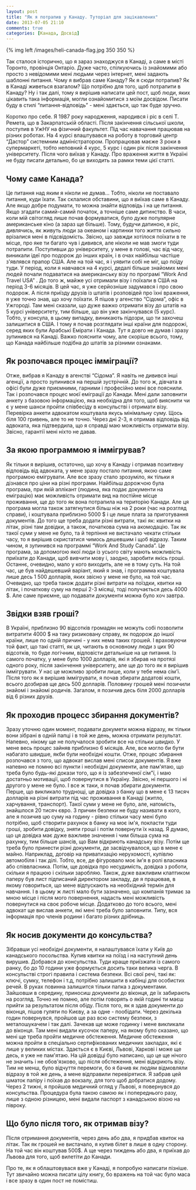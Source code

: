 ```yaml
---
layout: post
title: "Як я потрапив у Канаду. Туторіал для зацікавлених"
date: 2013-07-05 21:10
comments: true
categories: [Канада, Досвід] 
---
```


{% img left /images/heli-canada-flag.jpg 350 350 %}

Так сталося історично, що я зараз знаходжуся в Канаді, а саме в місті Торонто, провінція Онтаріо. Дуже часто, спілкуючись із знайомими або просто з невідомими мені людьми через інтернет, мені задають шаблонні питання. Чому я вибрав саме Канаду? Як я сюди потрапив? Як в Канаді живеться взагалом? Що потрібно для того, щоб потрапити в Канаду? Ну і так далі, тому я вирішив написати цей пост, щоб люди, яких цікавить така інформація, могли ознайомитися з моїм досвідом. Писати буду в стилі “питання-відповідь” - мені здається, що так буде зручно.

<!-- more -->

Коротко про себе. Я 1987 року народження, народився і ріс в селі Т. Ремета, що в Закарпатській області. Після закінчення сільської школи, поступив в УжНУ на фізичний факультет. Під час навачання працював на різних роботах. На 4 курсі влаштувався на роботу в торговий центр “Дастор” системним адміністратором. Пропрацював маєже 3 роки в супермаркеті, тобто неповний 4 курс, 5 курс і один рік після закінчення університету. Після чого виїхав у Канаду. Про враження життя в Україні не буду писати детально, бо це виходить за рамки теми цієї статті.


Чому саме Канада?
-----------------
Це питання над яким я ніколи не думав... Тобто, ніколи не поставало питання, куди їхати. Так склалися обставини, що я виїхав саме в Канаду. Але якщо добре подумати, то можна знайти відповідь і на це питання. Якщо згадати самий-самий початок, а точніше саме дитинство. В часи, коли мій світогляд лише почав формуватися, було дуже популярне американське кіно (а зараз ще більше). Тому, будучи датиною, я ріс, дивлячись, як живуть люди за океаном і картинки того життя сильно врізалися мені в підсвідомість. Звісно, що завжди хотілося поїхати в те місце, про яке ти багато чув і дивився, але ніколи не мав змоги туди потрапити. Поступивши до університету, у мене в голові, час від часу, виникали ідеї про подорож до інших країн, і в очах найбільш частіше з'являвся прапор США. Але на той час, я і уявити собі не міг, що поїду туди. У період, коли я навчався на 4 курсі, дедалі більше знайомих мені людей почали подаватися на американську візу по програмі “Work And Travel USA” . До того ж, майже усі отримали візу і поїхали в США на період 3-6 місяців. В цей час, я уже серйозніше задумався і про свою подорож. А після приїзду друзів із штатів і розповідей про їхні враження, я уже точно знав, що хочу поїхати. Я пішов у агенство “Сідома”, офіс в Ужгороді. Там мені сказали, що дуже важко отримати візу до штатів на 5 курсі університету, тим більше, що  він уже закінчувався (5 курс). Тобто, у консула, в цьому випадку, виникають підозри, що ти захочеш залишитися в США. І тому я почав розглядати інші країни для подорожі, серед яких були Арабські Емірати і Канада. Тут я довго не думав і зразу зупинився на Канаді. Важко пояснити чому, але скоріше всього, тому, що Канада найбільше подібна до штатів за різними ознаками.

Як розпочався процес імміграції?
-------------------------------
Отже, вибрав я Канаду в агенстві “Сідома”. Я навіть не дивився інші агенції, а просто зупинився на першій зустрічній. До того ж, дівчата в офісі були дуже приємними, гарними і професійно мені все пояснили. Так і розпочався процес моєї еміграції до Канади. Мені дали заповнити анкету з базовою інформацією, яка необхідна для того, щоб вияснити чи є у мене шанси пройти співбесіду в консульстві і отримати візу. Перевірка анкети адвокатом коштувала якусь мінімальну суму. Щось біля 100 гривень, але то не точно. Через дні 2-3, я отримав відповідь від адвоката, яка підтвердила, що я справді маю можливість отримати візу. Звісно, гарантії мені ніхто не давав.


За якою программою я іммігрував?
-------------------------------
Як тільки я вирішив, остаточно, що хочу в Канаду і отримав позитивну відповідь від адвоката, у мене зразу постало питання, якою саме програмою емігрувати. Але все зразу стало зрозуміло, як тільки я дізнався про ціни на різні програми. Найбільш дорожчою була програма, при якій аплікант (людина, яка подає документи на еміграцію) має можливість отримати вид на постійне місце проживання, ще до того як вона потрапила на територію Канади. Але ця програма могла також затягнутися більш ніж на 2 роки (час на розгляд справи), і коштувала приблизно 5000 $ і це лише плата за приготування документів. До того ще треба додати різні витрати, такі як: квитки на літак, різні там довідки, а також, початкова сума на акомодацію. Так як такої суми у мене не було, та й терпіння не вистачало чекати стільки часу, то я вирішив скристатися чимось дешевшим і щоб відразу. Таким чином, я зупинився на программі “Work And Study Canada”. Це програма, за допомогою якої люди із усього світу мають можливість приїхати до Канади, щоб вивчити мову і, заодно, заробити якісь гроші. Останнє, очевидно, мало у кого виходить, але не в тому суть. На той час, це був найдешевший варіант, який я знав, і программа коштувала лише десь 1 500 долларів, яких звісно у мене не було, на той час. Очевидно, що треба також додати різні витрати на поїздки, квитки на літак, і початкову суму на перші 2-3 місяці, тоді получається десь 4000 $.  Але саме приємне, що подавати документи можна було хоч завтра.


Звідки взяв гроші?
------------------
В Україні, приблизно 90 відсотків громадян не можуть собі позволити витратити 4000 $ на таку ризиковану справу, як подорож до іншої країни, лише по одній причині - у них нема таких грошей. І враховуючи той факт, що такі статті, як ця, читають в основному люди з цих 90 відсотків, то буде логічним, відповісти детальніше на це питання. Із самого початку, у мене було 1000 долларів, які я збирав на протязі одного року, після закінчення університету, але ще до того як я вирішив іммігрувати. У нас це можливо зробити лише, коли у тебе нема сім'ї. Після того як я вирішив іммігрувати, я почав збирати додатові кошти, всього дозбирав ще десь 500 долларів. Половину грошей мені позичили знайомі і знайомі родичів. Загалом, я позичив десь біля 2000 долларів від 6 різних друзів. 


Як проходив процесс збирання документів?
----------------------------------------
Зразу уточню один момент, подавати докумети можна відразу, як тільки вони зібрані в одній папці і в той же день, можна отримати результат. Напевно, нікому ще не получалося зробити все на стільки швидко. У мене весь процес зайняв приблизно 6 місяців. Але, все могло би бути набагато швидше, якби були необхідні кошти. Отже, процес збирання розпочався з того, що адвокат вислав мені список документів. Я вже напевно не помню всі пункти і необхідні документи, але пам'ятаю, що треба було будь-які докази того, що я із забезпеченої сім"ї, і маю достатньо мотивації, щоб повернутися в Україну. Звісно, ні першого і ні другого у мене не було. І все ж таки, я почав збирати документи. Перше, що викликало труднощі, це довідка з банку що в мене є 13 тисяч долларів на різні витрати під час проживання в Канаді (житло, харчування, транспорт). Такої суми у мене не було, але, натомість, знайшлося 20 тисяч євро. З причин безпеки не буду називати в кого, але я позичив цю суму на годину - рівно стільки часу мені було потрібно, щоб створити рахунок в банку на моє ім'я, покласти туди гроші, зробити довідку, зняти гроші і потім повернути їх назад. Я думаю, що ця довідка має дуже важливе значення і чим більша сума на рахунку, тим більше шансів, що Вам відкриють канадську візу. Потім ще треба було принести різні документи, де засвідчувалося, що в мене є майно. Наприклад, договір на приватизацію нерухомості, купівлю автомобіля і так ділі. Тобто, все, де фігуровало моє ім'я в ролі власника або співвласника. Потім, ще довідка про несудимість, довідка з роботи, скільки я працюю і скільки заробляю. Також, дуже важливим клаптиком паперу був лист підписаний директором закладу, де я працював, в якому говориться, що мене відпускають на необхідний термін для навчання. І в цьому ж листі мало бути зазначено, що компанія тримає за мною місце і після мого повернення, надасть мені можливість повернутися на своє робоче місце.  Додатково до того всього, мені адвокат ще вислав анкети, які мені треба було заповнити. Типу, вся інформація про членів родини і багато різних дрібниць. 



Як носив документи до консульства?
---------------------------------
Зібравши усі необхідні документи, я налаштувався їхати у Київ до канадського посольства. Купив квитки на поїзд і на наступний день вирушив. Добрався до консульства. Туди краще приїзжати із самого ранку, бо до 10 години уже формується досить таки велика черга. В консульстві строгі правила і система безпеки. Всі свої речі, такі як: ключі, сумку, телефон і т.д, потрібно залишити в кабінці для особистих речей. В руках повинна залишится тільки папка з документами. Зайшовши в середину, приносиш документи до віконця, де їх забирають на розгляд. Точно не помню, але потім говорять о якій годині ти маєш прийти за результатом після обіду. Після того, як я здав документи до віконця, пішов гуляти по Києву, а за одне - пообідати. Через декілька годин повернувся, пройшов ще раз всю систему безпеки, з металошукачем і так далі. Зачекав ще може годинку і мене викликали до віконця. Там мені видали кусочок паперу, на якому було сказано, що мені ще треба пройти медичне обстеження. Медичне обстеження можна пройти в спеціально сертифікованих медичних закладах, які є лише у великих містах. Здається є в Києві, Львові, Харкові і може ще десь, я уже не пам'ятаю. На цій довідці було написано, що це ще нічого не значить і не обов'язково, що після обстеження, мені відкриють візу. Тим не менш, було відчуття перемоги, бо я бачив як людям відмовляли відразу в той же день, а мене відправили перевірятися. Я забрав цей шматок папіру і поїхав до вокзалу, для того щоб добратися додому. Через 2 тижні, я пройшов медичний огляд у Львові, я повернувся до консульства. Процедура була такою самою як і попереднього разу, лише з одною різницею, мені видали паспорт з канадською візою на півроку.


Що було після того, як отримав візу?
----------------------------------------

Після отримання документів, через день або два, я придбав квиток на літак. Так як грошей не вистачало, я купив білет в лише в одну сторону. На той час він коштував 500$.  А ще через тиждень або два, я приїхав до Львова для того, щоб вилетіти до Канади.  


Про те, як я облаштовувася вже у Канаді, я попробую написати пізніше. Тут звичайно можна писати цілу книгу, бо вражень на той час було маса і все зразу в один пост не помістиш.

